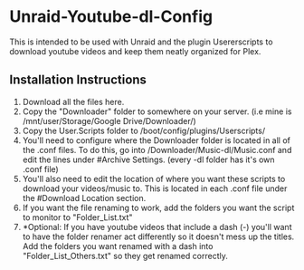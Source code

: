# Unraid-Youtube-dl-Config

This is intended to be used with Unraid and the plugin Usererscripts to download youtube videos and keep them neatly organized for Plex.

## Installation Instructions

1. Download all the files here.
2. Copy the "Downloader" folder to somewhere on your server. (i.e mine is /mnt/user/Storage/Google Drive/Downloader/)
3. Copy the User.Scripts folder to /boot/config/plugins/Userscripts/
4. You'll need to configure where the Downloader folder is located in all of the .conf files. To do this, go into /Downloader/Music-dl/Music.conf and edit the lines under #Archive Settings. (every -dl folder has it's own .conf file)
5. You'll also need to edit the location of where you want these scripts to download your videos/music to. This is located in each .conf file under the #Download Location section.
6. If you want the file renaming to work, add the folders you want the script to monitor to "Folder_List.txt"
7. *Optional: If you have youtube videos that include a dash (-) you'll want to have the folder renamer act differently so it doesn't mess up the titles. Add the folders you want renamed with a dash into "Folder_List_Others.txt" so they get renamed correctly.
